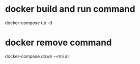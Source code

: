 # docker build and run command
docker-compose up -d

# docker remove command
docker-compose down --rmi all
